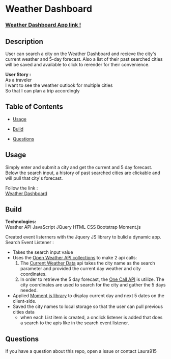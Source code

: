 # Weather Dashboard

 ### [Weather Dashboard App link !](https://laura915.github.io/Weather-Dashboard/)

 ## Description 
 User can search a city on the Weather Dashboard and recieve the city's current weather and 5-day forecast. Also a list of their past searched cities will be saved and available to click to rerender for their convenience. 

 **User Story :** <br>
 As a traveler </br>
 I want to see the weather outlook for multiple cities </br>
 So that I can plan a trip accordingly

  ## Table of Contents

  * [Usage](#usage)

  * [Build](#build)

  * [Questions](#questions)


  ## Usage
  Simply enter and submit a city and get the current and 5 day forecast. Below the search input, a history of past searched cities are clickable and will pull that city's forecast.  
    
  Follow the link : </br>
  [Weather Dashboard](https://laura915.github.io/Weather-Dashboard/)

  ## Build 
   **Technologies:** <br> Weather API JavaScript JQuery HTML CSS Bootstrap Moment.js

   Created event listerners with the Jquery JS library to bulid a dynamic app. </br>
   Search Event Listener :</br>
   - Takes the search input value 
   - Uses the [Open Weather API collections](https://openweathermap.org/api) to make 2 api calls:</br>
        1. The [Current Weather Data](https://openweathermap.org/current) api takes the city name as the search parameter and provided the current day weather and city coordinates.</br>
        2. In order to retrieve the 5 day forecast, the [One Call API](https://openweathermap.org/api/one-call-api) is utilize. The city coordinates are used to search for the city and gather the 5 days needed.
   - Applied [Moment.js library](https://momentjs.com/) to display current day and next 5 dates on the client-side.   
   - Saved the city names to local storage so that the user can pull previous cities data</br>
     - when each List item is created, a onclick listener is added that does a search to the apis like in the search event listener.  

  ## Questions
  If you have a question about this repo, open a issue or contact Laura915 